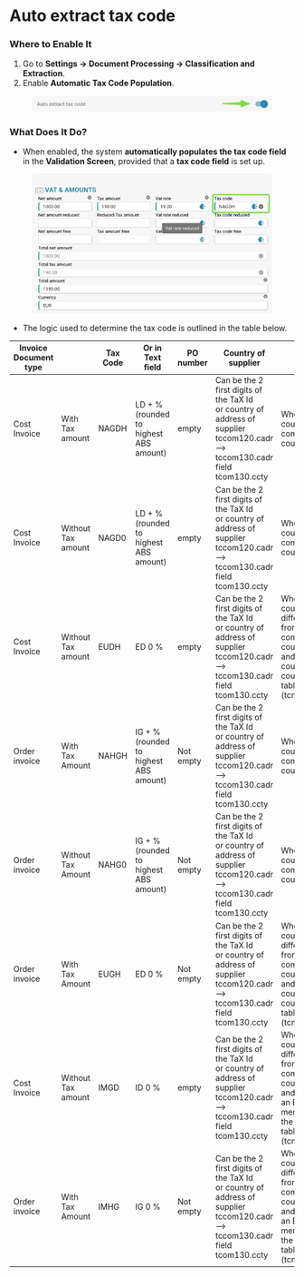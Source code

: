 # Auto extract tax code

### **Where to Enable It**

1. Go to **Settings → Document Processing → Classification and Extraction**.
2. Enable **Automatic Tax Code Population**.

<figure><img src="../../../../.gitbook/assets/image (1) (1) (1) (1) (1) (1) (1) (1) (1).png" alt=""><figcaption></figcaption></figure>

### **What Does It Do?**

* When enabled, the system **automatically populates the tax code field** in the **Validation Screen**, provided that a **tax code field** is set up.

<figure><img src="../../../../.gitbook/assets/iScreen Shoter - Google Chrome - 250214111226.jpg" alt=""><figcaption></figcaption></figure>

* The logic used to determine the tax code is outlined in the table below.

<table data-full-width="true"><thead><tr><th>Invoice Document type</th><th></th><th>Tax Code</th><th>Or in Text field</th><th>PO number</th><th>Country of supplier</th><th>Rule</th></tr></thead><tbody><tr><td>Cost Invoice</td><td>With Tax amount</td><td>NAGDH</td><td>LD + % (rounded to highest ABS amount)</td><td>empty</td><td>Can be the 2 first digits of the TaX  Id <br>or country of address of supplier tccom120.cadr  -->  tccom130.cadr field tcom130.ccty</td><td>When country is company country</td></tr><tr><td>Cost Invoice</td><td>Without Tax amount</td><td>NAGD0</td><td>LD + % (rounded to highest ABS amount)</td><td>empty</td><td>Can be the 2 first digits of the TaX  Id <br>or country of address of supplier tccom120.cadr  -->  tccom130.cadr field tcom130.ccty</td><td>When country is company country</td></tr><tr><td>Cost Invoice</td><td>Without Tax amount</td><td>EUDH</td><td>ED 0 %</td><td>empty</td><td>Can be the 2 first digits of the TaX  Id <br>or country of address of supplier tccom120.cadr  -->  tccom130.cadr field tcom130.ccty</td><td>When country is different from company country and EU country in country table (tcmcs010)</td></tr><tr><td>Order invoice</td><td>With Tax Amount</td><td>NAHGH</td><td>IG + % (rounded to highest ABS amount)</td><td>Not empty</td><td>Can be the 2 first digits of the TaX  Id <br>or country of address of supplier tccom120.cadr  -->  tccom130.cadr field tcom130.ccty</td><td>When country is company country</td></tr><tr><td>Order invoice</td><td>Without Tax Amount</td><td>NAHG0</td><td>IG + % (rounded to highest ABS amount)</td><td>Not empty</td><td>Can be the 2 first digits of the TaX  Id <br>or country of address of supplier tccom120.cadr  -->  tccom130.cadr field tcom130.ccty</td><td>When country is company country</td></tr><tr><td>Order invoice</td><td>With Tax Amount</td><td>EUGH</td><td>ED 0 %</td><td>Not empty</td><td>Can be the 2 first digits of the TaX  Id <br>or country of address of supplier tccom120.cadr  -->  tccom130.cadr field tcom130.ccty</td><td>When country is different from company country and EU country in country table (tcmcs010)</td></tr><tr><td>Cost Invoice</td><td>Without Tax amount</td><td>IMGD</td><td>ID 0 %</td><td>empty</td><td>Can be the 2 first digits of the TaX  Id <br>or country of address of supplier tccom120.cadr  -->  tccom130.cadr field tcom130.ccty</td><td>When country is different from company country and is not an EU member in the country table (tcmcs010)</td></tr><tr><td>Order invoice</td><td>With Tax Amount</td><td>IMHG</td><td>IG 0 %</td><td>Not empty</td><td>Can be the 2 first digits of the TaX  Id <br>or country of address of supplier tccom120.cadr  -->  tccom130.cadr field tcom130.ccty</td><td>When country is different from company country and is not an EU member in the country table (tcmcs010)</td></tr></tbody></table>
